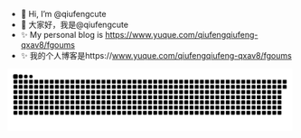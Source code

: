 - 👋 Hi, I’m @qiufengcute
- 👋 大家好，我是@qiufengcute
- ✨ My personal blog is https://www.yuque.com/qiufengqiufeng-qxav8/fgoums
- ✨ 我的个人博客是https://www.yuque.com/qiufengqiufeng-qxav8/fgoums

<picture>
  <source media="(prefers-color-scheme: dark)" srcset="https://raw.githubusercontent.com/qiufengcute/qiufengcute/output/github-snake-dark.svg">
  <source media="(prefers-color-scheme: light)" srcset="https://raw.githubusercontent.com/qiufengcute/qiufengcute/output/github-snake.svg">
  <img alt="github contribution grid snake animation" src="https://raw.githubusercontent.com/qiufengcute/qiufengcute/output/github-snake.svg">
</picture>
